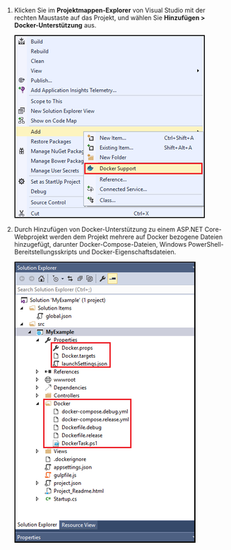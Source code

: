 1. Klicken Sie im **Projektmappen-Explorer** von Visual Studio mit der rechten Maustaste auf das Projekt, und wählen Sie **Hinzufügen > Docker-Unterstützung** aus.
   
    ![Kontextmenü für Docker-Unterstützung hinzufügen](media/vs-azure-tools-docker-add-docker-support/docker-support-context-menu.png)
2. Durch Hinzufügen von Docker-Unterstützung zu einem ASP.NET Core-Webprojekt werden dem Projekt mehrere auf Docker bezogene Dateien hinzugefügt, darunter Docker-Compose-Dateien, Windows PowerShell-Bereitstellungsskripts und Docker-Eigenschaftsdateien. 
   
    ![Zum Projekt hinzugefügte Docker-Dateien](media/vs-azure-tools-docker-add-docker-support/docker-files-added.png)


